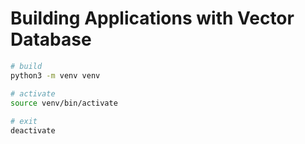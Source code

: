 # Building Applications with Vector Database

```sh
# build
python3 -m venv venv

# activate
source venv/bin/activate
 
# exit
deactivate
```
